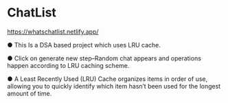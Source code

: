 # ChatList

https://whatschatlist.netlify.app/

● This Is a DSA based project which uses LRU cache.

● Click on generate new step–Random chat appears and operations happen according to LRU caching scheme.

● A Least Recently Used (LRU) Cache organizes items in order of use, allowing you to quickly identify which item hasn’t been
used for the longest amount of time.

